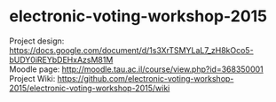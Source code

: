 # electronic-voting-workshop-2015
Project design: https://docs.google.com/document/d/1s3XrTSMYLaL7_zH8kOco5-bUDY0iREYbDEHxAzsM81M <br/>
Moodle page: http://moodle.tau.ac.il/course/view.php?id=368350001
Project Wiki: https://github.com/electronic-voting-workshop-2015/electronic-voting-workshop-2015/wiki

